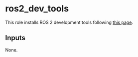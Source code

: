 # ros2_dev_tools

This role installs ROS 2 development tools following [this page](https://docs.ros.org/en/galactic/Installation/Ubuntu-Development-Setup.html).

## Inputs

None.
